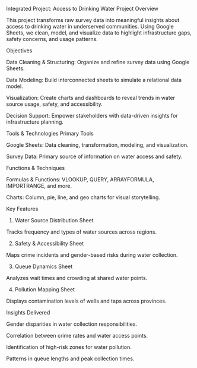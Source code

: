 Integrated Project: Access to Drinking Water
Project Overview

This project transforms raw survey data into meaningful insights about access to drinking water in underserved communities. Using Google Sheets, we clean, model, and visualize data to highlight infrastructure gaps, safety concerns, and usage patterns.

Objectives

Data Cleaning & Structuring: Organize and refine survey data using Google Sheets.

Data Modeling: Build interconnected sheets to simulate a relational data model.

Visualization: Create charts and dashboards to reveal trends in water source usage, safety, and accessibility.

Decision Support: Empower stakeholders with data-driven insights for infrastructure planning.

Tools & Technologies
Primary Tools

Google Sheets: Data cleaning, transformation, modeling, and visualization.

Survey Data: Primary source of information on water access and safety.

Functions & Techniques

Formulas & Functions: VLOOKUP, QUERY, ARRAYFORMULA, IMPORTRANGE, and more.

Charts: Column, pie, line, and geo charts for visual storytelling.

Key Features
1. Water Source Distribution Sheet

Tracks frequency and types of water sources across regions.

2. Safety & Accessibility Sheet

Maps crime incidents and gender-based risks during water collection.

3. Queue Dynamics Sheet

Analyzes wait times and crowding at shared water points.

4. Pollution Mapping Sheet

Displays contamination levels of wells and taps across provinces.

Insights Delivered

Gender disparities in water collection responsibilities.

Correlation between crime rates and water access points.

Identification of high-risk zones for water pollution.

Patterns in queue lengths and peak collection times.
